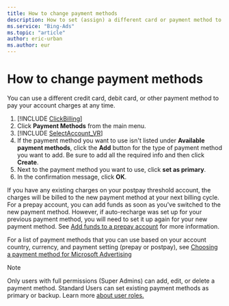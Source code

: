 ```yaml
---
title: How to change payment methods
description: How to set (assign) a different card or payment method to pay your account charges.
ms.service: "Bing-Ads"
ms.topic: "article"
author: eric-urban
ms.author: eur
---
```


# How to change payment methods

You can use a different credit card, debit card, or other payment method to pay your account charges at any time.

1. [!INCLUDE [ClickBilling](./includes/ClickBilling.md)]
1. Click **Payment Methods** from the main menu.
1. [!INCLUDE [SelectAccount_VR](./includes/SelectAccount_VR.md)]
1. If the payment method you want to use isn't listed under **Available payment methods**, click the **Add** button for the type of payment method you want to add. Be sure to add all the required info and then click **Create**.
1. Next to the payment method you want to use, click **set as primary**.
1. In the confirmation message, click **OK**.

If you have any existing charges on your postpay threshold account, the charges will be billed to the new payment method     at your next billing cycle. For a prepay account, you can add funds as soon as you've switched to the new payment method.    However, if auto-recharge was set up for your previous payment method, you will need to set it up again for your new payment method.     See [Add funds to a prepay account](./hlp_BA_PROC_AddFunds.md) for more information.

For a list of payment methods that you can use based on your account country, currency, and payment setting (prepay or postpay),  see [Choosing a payment method for Microsoft Advertising](./hlp_BA_CONC_PaymentMethodsV2.md)

> [!NOTE]
> Only users with full permissions (Super Admins) can add, edit, or delete a payment method. Standard Users can set existing payment methods as primary or backup. Learn more [about user roles.](./hlp_BA_CONC_SSUserRoles.md)


